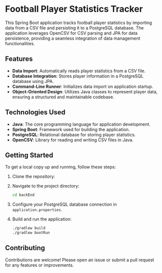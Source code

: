 # Football Player Statistics Tracker

This Spring Boot application tracks football player statistics by importing data from a CSV file and persisting it to a PostgreSQL database. The application leverages OpenCSV for CSV parsing and JPA for data persistence, providing a seamless integration of data management functionalities.

## Features

- **Data Import**: Automatically reads player statistics from a CSV file.
- **Database Integration**: Stores player information in a PostgreSQL database using JPA.
- **Command-Line Runner**: Initializes data import on application startup.
- **Object-Oriented Design**: Utilizes Java classes to represent player data, ensuring a structured and maintainable codebase.

## Technologies Used

- **Java**: The core programming language for application development.
- **Spring Boot**: Framework used for building the application.
- **PostgreSQL**: Relational database for storing player statistics.
- **OpenCSV**: Library for reading and writing CSV files in Java.

## Getting Started

To get a local copy up and running, follow these steps:

1. Clone the repository:
  
2. Navigate to the project directory:
   ```bash
   cd backEnd
   ```
3. Configure your PostgreSQL database connection in `application.properties`.
4. Build and run the application:
   ```bash
   ./gradlew build
   ./gradlew bootRun
   ```

## Contributing

Contributions are welcome! Please open an issue or submit a pull request for any features or improvements.
